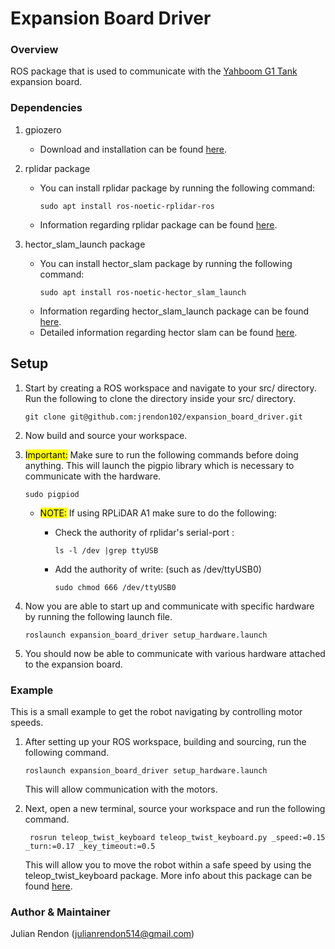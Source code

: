 # Expansion Board Driver

### Overview
ROS package that is used to communicate with the [Yahboom G1 Tank](http://www.yahboom.net/study/G1-T-PI) expansion board.

### Dependencies
1. gpiozero
   - Download and installation can be found [here](https://gpiozero.readthedocs.io/en/stable/installing.html).

2. rplidar package
   - You can install rplidar package by running the following command:
     ```
     sudo apt install ros-noetic-rplidar-ros
     ```
   - Information regarding rplidar package can be found [here](http://wiki.ros.org/rplidar).

3. hector_slam_launch package
   - You can install hector_slam package by running the following command:
     ```
     sudo apt install ros-noetic-hector_slam_launch
     ```
   - Information regarding hector_slam_launch package can be found [here](http://wiki.ros.org/hector_slam_launch).
   - Detailed information regarding hector slam can be found [here](http://wiki.ros.org/hector_slam).

## Setup
1. Start by creating a ROS workspace and navigate to your src/ directory. Run the following to clone the directory inside your src/ directory.
   ```
   git clone git@github.com:jrendon102/expansion_board_driver.git
   ```

2. Now build and source your workspace. 

3. <mark>Important:</mark> Make sure to run the following commands before doing anything. This will launch the pigpio library which is necessary to communicate with the hardware.
    ```
    sudo pigpiod
    ```
    - <mark>NOTE:</mark> If using RPLiDAR A1 make sure to do the following:
      - Check the authority of rplidar's serial-port :
         ```
         ls -l /dev |grep ttyUSB
         ```

      - Add the authority of write: (such as /dev/ttyUSB0)
         ```
         sudo chmod 666 /dev/ttyUSB0
         ```

4. Now you are able to start up and communicate with specific hardware by running the following launch file.
   ```
   roslaunch expansion_board_driver setup_hardware.launch
   ``` 

5. You should now be able to communicate with various hardware attached to the expansion board.

### Example
This is a small example to get the robot navigating by controlling motor speeds.
1. After setting up your ROS workspace, building and sourcing, run the following command.
   ```
   roslaunch expansion_board_driver setup_hardware.launch
   ```
   This will allow communication with the motors.

2. Next, open a new terminal, source your workspace and run the following command.
   ```
    rosrun teleop_twist_keyboard teleop_twist_keyboard.py _speed:=0.15 _turn:=0.17 _key_timeout:=0.5
   ```
    This will allow you to move the robot within a safe speed by using the teleop_twist_keyboard package. More info about this package can be found [here](http://wiki.ros.org/teleop_twist_keyboard).

### Author & Maintainer
Julian Rendon (julianrendon514@gmail.com)